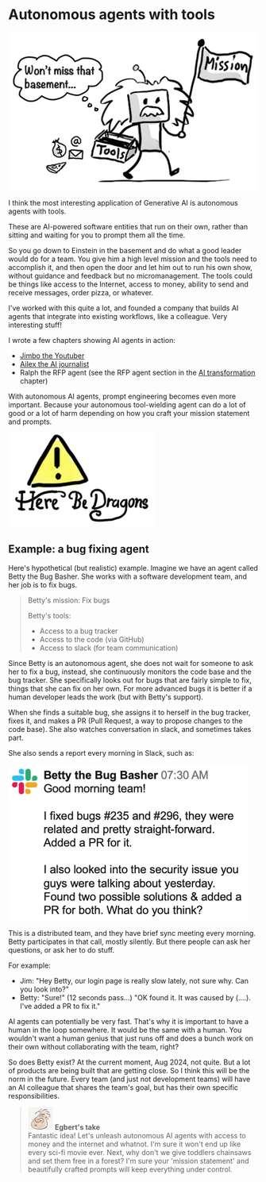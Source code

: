 # Autonomous agents with tools

![](../.gitbook/assets/150-agents.png)

I think the most interesting application of Generative AI is autonomous agents with tools.

These are AI-powered software entities that run on their own, rather than sitting and waiting for you to prompt them all the time.

So you go down to Einstein in the basement and do what a good leader would do for a team. You give him a high level mission and the tools need to accomplish it, and then open the door and let him out to run his own show, without guidance and feedback but no micromanagement. The tools could be things like access to the Internet, access to money, ability to send and receive messages, order pizza, or whatever.

I've worked with this quite a lot, and founded a company that builds AI agents that integrate into existing workflows, like a colleague. Very interesting stuff!

I wrote a few chapters showing AI agents in action:

- [Jimbo the Youtuber](../2-extra/470-jimbo.md)
- [Ailex the AI journalist](../2-extra/480-journalist.md)
- Ralph the RFP agent (see the RFP agent section in the [AI transformation](../2-extra/510-transformation.md) chapter)

With autonomous AI agents, prompt engineering becomes even more important. Because your autonomous tool-wielding agent can do a lot of good or a lot of harm depending on how you craft your mission statement and prompts.

![](../.gitbook/assets/150-dragons.png)

## Example: a bug fixing agent

Here's hypothetical (but realistic) example. Imagine we have an agent called Betty the Bug Basher. She works with a software development team, and her job is to fix bugs.

> Betty's mission: Fix bugs
>
> Betty's tools:
>
> - Access to a bug tracker
> - Access to the code (via GitHub)
> - Access to slack (for team communication)

Since Betty is an autonomous agent, she does not wait for someone to ask her to fix a bug, instead, she continuously monitors the code base and the bug tracker. She specifically looks out for bugs that are fairly simple to fix, things that she can fix on her own. For more advanced bugs it is better if a human developer leads the work (but with Betty's support).

When she finds a suitable bug, she assigns it to herself in the bug tracker, fixes it, and makes a PR (Pull Request, a way to propose changes to the code base). She also watches conversation in slack, and sometimes takes part.

She also sends a report every morning in Slack, such as:

![](../.gitbook/assets/150-betty-the-bug-basher.png)

This is a distributed team, and they have brief sync meeting every morning. Betty participates in that call, mostly silently. But there people can ask her questions, or ask her to do stuff.

For example:

- Jim: "Hey Betty, our login page is really slow lately, not sure why. Can you look into?"
- Betty: "Sure!" (12 seconds pass...) "OK found it. It was caused by (....). I've added a PR to fix it."

AI agents can potentially be very fast. That's why it is important to have a human in the loop somewhere. It would be the same with a human. You wouldn't want a human genius that just runs off and does a bunch work on their own without collaborating with the team, right?

So does Betty exist? At the current moment, Aug 2024, not quite. But a lot of products are being built that are getting close. So I think this will be the norm in the future. Every team (and just not development teams) will have an AI colleague that shares the team's goal, but has their own specific responsibilities.

> ![alt text](../.gitbook/assets/egbert-small.png) **Egbert's take**  
> Fantastic idea! Let's unleash autonomous AI agents with access to money and the internet and whatnot. I'm sure it won't end up like every sci-fi movie ever. Next, why don't we give toddlers chainsaws and set them free in a forest? I'm sure your 'mission statement' and beautifully crafted prompts will keep everything under control.
